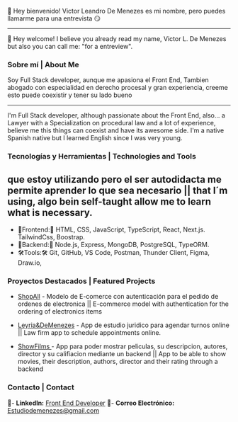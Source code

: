 👋 Hey bienvenido! Victor Leandro De Menezes es mi nombre, pero puedes llamarme para una entrevista 😏

---

👋 Hey welcome! I believe you already read my name, Victor L. De Menezes but also you can call me: "for a entreview".

### Sobre mí | About Me

Soy Full Stack developer, aunque me apasiona el Front End, Tambien abogado con especialidad en derecho procesal y gran experiencia, creeme esto puede coexistir y tener su lado bueno

---

I'm Full Stack developer, although passionate about the Front End, also... a Lawyer with a Specialization on procedural law and a lot of experience, believe me this things can coexist and have its awesome side. I'm a native Spanish native but I learned English since I was very young.

### Tecnologías y Herramientas | Technologies and Tools

## que estoy utilizando pero el ser autodidacta me permite aprender lo que sea necesario || that I´m using, algo bein self-taught allow me to learn what is necessary.

- 📲Frontend:📲 HTML, CSS, JavaScript, TypeScript, React, Next.js. TailwindCss, Boostrap.
- 💾Backend:💾 Node.js, Express, MongoDB, PostgreSQL, TypeORM.
- 🛠️Tools:🛠️ Git, GitHub, VS Code, Postman, Thunder Client, Figma, Draw.io,

### Proyectos Destacados | Featured Projects

- [ShopAll](https://github.com/VLDeMenezes/ShopAll) - Modelo de E-comerce con autenticación para el pedido de ordenes de electronica || E-commerce model with authentication for the ordering of electronics items

- [Leyria&DeMenezes](https://github.com/VLDeMenezes/L-DM) - App de estudio juridico para agendar turnos online || Law firm app to schedule appointments online.

- [ShowFilms ](https://github.com/VLDeMenezes/ShowFilms) - App para poder mostrar peliculas, su descripcion, autores, director y su califiacion mediante un backend || App to be able to show movies, their description, authors, director and their rating through a backend

### Contacto | Contact

📰- **LinkedIn:** [Front End Developer](https://linkedin.com/in/demenezesvictor)
📧- **Correo Electrónico:** Estudiodemenezes@gmail.com
